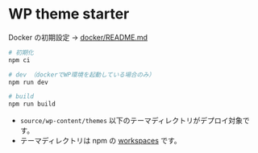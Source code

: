 # WP theme starter

Docker の初期設定 -> [docker/README.md](docker/README.md)

```sh
# 初期化
npm ci

# dev （dockerでWP環境を起動している場合のみ）
npm run dev

# build
npm run build
```

- `source/wp-content/themes` 以下のテーマディレクトリがデプロイ対象です。
- テーマディレクトリは npm の [workspaces](https://docs.npmjs.com/cli/v7/using-npm/workspaces) です。
